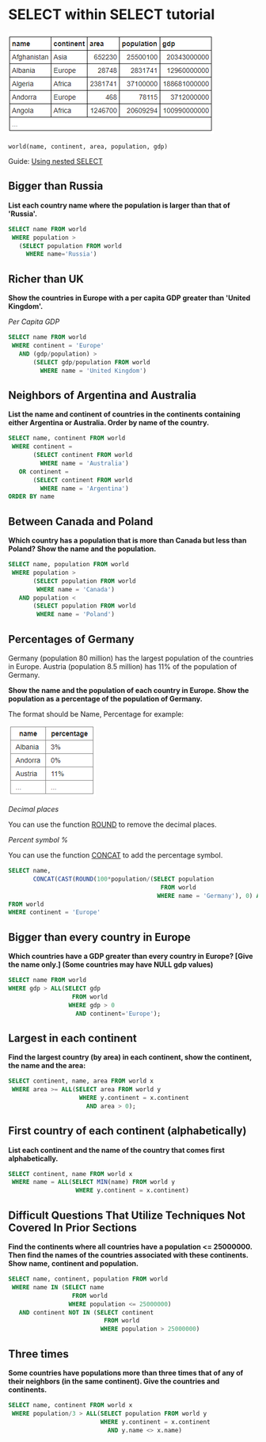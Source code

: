 # SELECT within SELECT tutorial

![SELECT%20within%20SELECT%20tutorial%20311673a392634289b36acf6358bae086/Untitled.png](SELECT%20within%20SELECT%20tutorial%20311673a392634289b36acf6358bae086/Untitled.png)

```
world(name, continent, area, population, gdp)
```

Guide: [Using nested SELECT](https://sqlzoo.net/wiki/Using_nested_SELECT)

## Bigger than Russia

**List each country name where the population is larger than that of 'Russia'.**

```sql
SELECT name FROM world
 WHERE population >
   (SELECT population FROM world
     WHERE name='Russia')
```

## Richer than UK

**Show the countries in Europe with a per capita GDP greater than 'United Kingdom'.**

*Per Capita GDP*

```sql
SELECT name FROM world
 WHERE continent = 'Europe'
   AND (gdp/population) > 
       (SELECT gdp/population FROM world
         WHERE name = 'United Kingdom')
```

## Neighbors of Argentina and Australia

**List the name and continent of countries in the continents containing either Argentina or Australia. Order by name of the country.**

```sql
SELECT name, continent FROM world
 WHERE continent = 
       (SELECT continent FROM world
         WHERE name = 'Australia')
   OR continent = 
       (SELECT continent FROM world
         WHERE name = 'Argentina')
ORDER BY name
```

## Between Canada and Poland

**Which country has a population that is more than Canada but less than Poland? Show the name and the population.**

```sql
SELECT name, population FROM world
 WHERE population > 
       (SELECT population FROM world
        WHERE name = 'Canada')
   AND population <
       (SELECT population FROM world
        WHERE name = 'Poland')
```

## Percentages of Germany

Germany (population 80 million) has the largest population of the countries in Europe. Austria (population 8.5 million) has 11% of the population of Germany.

**Show the name and the population of each country in Europe. Show the population as a percentage of the population of Germany.**

The format should be Name, Percentage for example:

![SELECT%20within%20SELECT%20tutorial%20311673a392634289b36acf6358bae086/Untitled%201.png](SELECT%20within%20SELECT%20tutorial%20311673a392634289b36acf6358bae086/Untitled%201.png)

*Decimal places*

You can use the function [ROUND](https://sqlzoo.net/wiki/ROUND) to remove the decimal places.

*Percent symbol %*

You can use the function [CONCAT](https://sqlzoo.net/wiki/CONCAT) to add the percentage symbol.

```sql
SELECT name, 
       CONCAT(CAST(ROUND(100*population/(SELECT population 
                                           FROM world 
                                          WHERE name = 'Germany'), 0) AS INT), '%') 
FROM world 
WHERE continent = 'Europe'
```

## Bigger than every country in Europe

**Which countries have a GDP greater than every country in Europe? [Give the name only.] (Some countries may have NULL gdp values)**

```sql
SELECT name FROM world
WHERE gdp > ALL(SELECT gdp
                  FROM world
                 WHERE gdp > 0
                   AND continent='Europe');
```

## Largest in each continent

**Find the largest country (by area) in each continent, show the continent, the name and the area:**

```sql
SELECT continent, name, area FROM world x
 WHERE area >= ALL(SELECT area FROM world y
                    WHERE y.continent = x.continent
                      AND area > 0);
```

## First country of each continent (alphabetically)

**List each continent and the name of the country that comes first alphabetically.**

```sql
SELECT continent, name FROM world x 
 WHERE name = ALL(SELECT MIN(name) FROM world y
                   WHERE y.continent = x.continent)
```

## Difficult Questions That Utilize Techniques Not Covered In Prior Sections

**Find the continents where all countries have a population <= 25000000. Then find the names of the countries associated with these continents. Show name, continent and population.**

```sql
SELECT name, continent, population FROM world
 WHERE name IN (SELECT name
                  FROM world
                 WHERE population <= 25000000)
   AND continent NOT IN (SELECT continent
                           FROM world
                          WHERE population > 25000000)
```

## Three times

**Some countries have populations more than three times that of any of their neighbors (in the same continent). Give the countries and continents.**

```sql
SELECT name, continent FROM world x
 WHERE population/3 > ALL(SELECT population FROM world y
                          WHERE y.continent = x.continent
                            AND y.name <> x.name)
```
